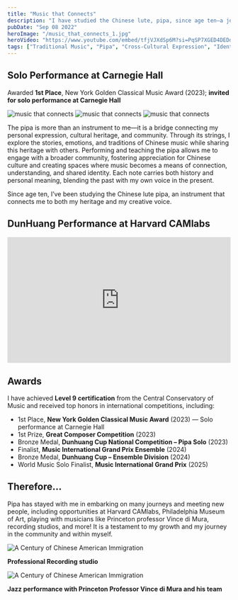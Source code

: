 ```yaml
---
title: "Music that Connects"
description: "I have studied the Chinese lute, pipa, since age ten—a journey that has become one of the most meaningful parts of my identity. What began as a childhood curiosity has evolved into a lifelong pursuit of artistic expression and cultural connection."
pubDate: "Sep 08 2022"
heroImage: "/music_that_connects_1.jpg"
heroVideo: "https://www.youtube.com/embed/tfjVJXdSp6M?si=PqSP7XGED4DEDd4J"
tags: ["Traditional Music", "Pipa", "Cross-Cultural Expression", "Identity", "Community Engagement", "Music and Storytelling"]
---
```

## Solo Performance at Carnegie Hall


Awarded **1st Place**, New York Golden Classical Music Award (2023); **invited for solo performance at Carnegie Hall**

![music that connects](/music_that_connects_1.jpg)
![music that connects](/music_that_connects_2.jpg)
![music that connects](/music_that_connects_3.jpg)

The pipa is more than an instrument to me—it is a bridge connecting my personal expression, cultural heritage, and community. Through its strings, I explore the stories, emotions, and traditions of Chinese music while sharing this heritage with others. Performing and teaching the pipa allows me to engage with a broader community, fostering appreciation for Chinese culture and creating spaces where music becomes a means of connection, understanding, and shared identity. Each note carries both history and personal meaning, blending the past with my own voice in the present.

Since age ten, I’ve been studying the Chinese lute pipa, an instrument that connects me to both my heritage and my creative voice.


## DunHuang Performance at Harvard CAMlabs

<iframe style="aspect-ratio: 16 / 9; width:100% !important;"               src="https://www.youtube.com/embed/4IvajEc89qw?si=4PMXK_Fp-Ej0y-3e"               title="YouTube video player"               frameborder="0"              allow="accelerometer; autoplay; clipboard-write; encrypted-media; gyroscope; picture-in-picture; web-share"               referrerpolicy="strict-origin-when-cross-origin" allowfullscreen></iframe>

## Awards

I have achieved **Level 9 certification** from the Central Conservatory of Music and received top honors in international competitions, including:

* 1st Place, **New York Golden Classical Music Award** (2023) — Solo performance at Carnegie Hall
* 1st Prize, **Great Composer Competition** (2023)
* Bronze Medal, **Dunhuang Cup National Competition – Pipa Solo** (2023)
* Finalist, **Music International Grand Prix Ensemble** (2024)
* Bronze Medal, **Dunhuang Cup – Ensemble Division** (2024)
* World Music Solo Finalist, **Music International Grand Prix** (2025)

## Therefore…

Pipa has stayed with me in embarking on many journeys and meeting new people, including opportunities at Harvard CAMlabs, Philadelphia Museum of Art, playing with musicians like Princeton professor Vince di Mura, recording studios, and more! It is a testament to my growth and my journey in the community and within myself. 




![A Century of Chinese American Immigration](/Music_that_connects_optimized_250.jpg)
<div class="flex justify-center items-center">
  <div class="max-w-[80%] text-sm"><b>Professional Recording studio</b></div>
</div>

![A Century of Chinese American Immigration](/Music_that_connects_optimized_250.webp)
<div class="flex justify-center items-center">
  <div class="max-w-[80%] text-sm"><b>Jazz performance with Princeton Professor Vince di Mura and his team</b></div>
</div>




